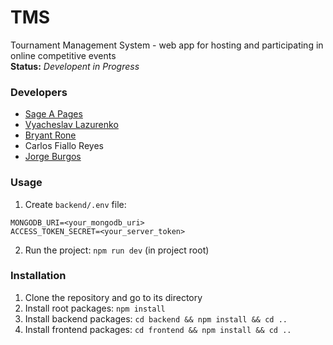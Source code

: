 # TMS

Tournament Management System - web app for hosting and participating in online competitive events  
**Status:** _Developent in Progress_


### Developers

- [Sage A Pages](https://github.com/sagepages) 
- [Vyacheslav Lazurenko](https://github.com/SlavLazurenko)
- [Bryant Rone](https://github.com/bryfry2)
- Carlos Fiallo Reyes
- [Jorge Burgos](https://github.com/Jburg0304)

### Usage
1. Create `backend/.env` file:
```
MONGODB_URI=<your_mongodb_uri>
ACCESS_TOKEN_SECRET=<your_server_token>
```
2. Run the project: `npm run dev` (in project root)

### Installation
1. Clone the repository and go to its directory
2. Install root packages: `npm install`
3. Install backend packages: `cd backend && npm install && cd ..`
4. Install frontend packages: `cd frontend && npm install && cd ..`
